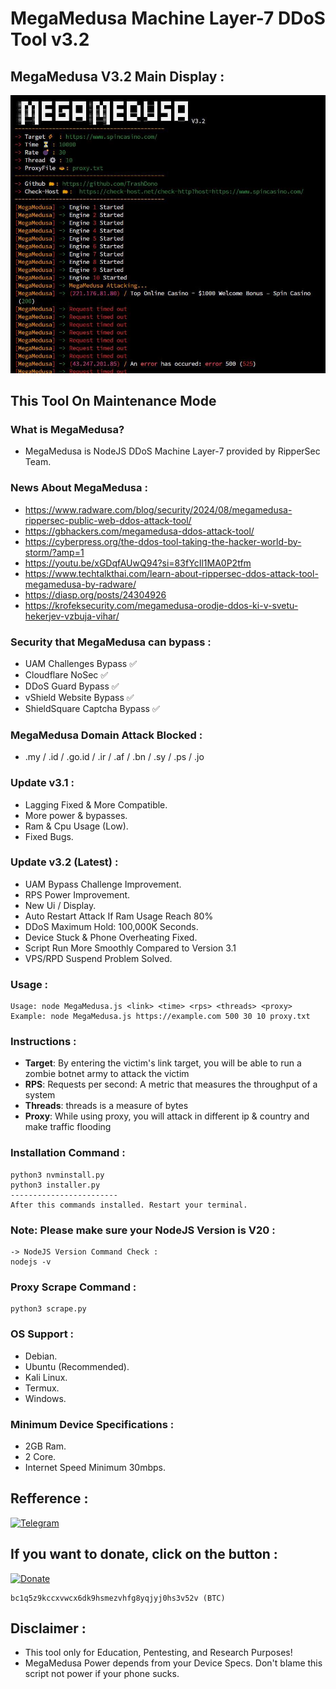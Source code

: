 # MegaMedusa Machine Layer-7 DDoS Tool v3.2

## MegaMedusa V3.2 Main Display :
 ![Main](maindisplay.jpg)

## This Tool On Maintenance Mode

### What is MegaMedusa?
- MegaMedusa is NodeJS DDoS Machine Layer-7 provided by RipperSec Team.

### News About MegaMedusa :
- https://www.radware.com/blog/security/2024/08/megamedusa-rippersec-public-web-ddos-attack-tool/
- https://gbhackers.com/megamedusa-ddos-attack-tool/
- https://cyberpress.org/the-ddos-tool-taking-the-hacker-world-by-storm/?amp=1
- https://youtu.be/xGDqfAUwQ94?si=83fYcIl1MA0P2tfm
- https://www.techtalkthai.com/learn-about-rippersec-ddos-attack-tool-megamedusa-by-radware/
- https://diasp.org/posts/24304926
- https://krofeksecurity.com/megamedusa-orodje-ddos-ki-v-svetu-hekerjev-vzbuja-vihar/
  
 ### Security that MegaMedusa can bypass :
- UAM Challenges Bypass ✅
- Cloudflare NoSec ✅
- DDoS Guard Bypass ✅
- vShield Website Bypass ✅
- ShieldSquare Captcha Bypass ✅

### MegaMedusa Domain Attack Blocked :
- .my / .id / .go.id / .ir / .af / .bn / .sy / .ps / .jo
  
 ### Update v3.1 :
- Lagging Fixed & More Compatible.
- More power & bypasses.
- Ram & Cpu Usage (Low).
- Fixed Bugs.

 ### Update v3.2 (Latest) :
- UAM Bypass Challenge Improvement.
- RPS Power Improvement.
- New Ui / Display.
- Auto Restart Attack If Ram Usage Reach 80%
- DDoS Maximum Hold: 100,000K Seconds.
- Device Stuck & Phone Overheating Fixed.
- Script Run More Smoothly Compared to Version 3.1
- VPS/RPD Suspend Problem Solved.

### Usage :
```
Usage: node MegaMedusa.js <link> <time> <rps> <threads> <proxy> 
Example: node MegaMedusa.js https://example.com 500 30 10 proxy.txt 
```

### Instructions :
- **Target**: By entering the victim's link target, you will be able to run a zombie botnet army to attack the victim
- **RPS**: Requests per second: A metric that measures the throughput of a system
- **Threads**: threads is a measure of bytes
- **Proxy**: While using proxy, you will attack in different ip & country and make traffic flooding

### Installation Command :
```
python3 nvminstall.py
python3 installer.py
------------------------
After this commands installed. Restart your terminal.
```
### Note: Please make sure your NodeJS Version is V20 :
```
-> NodeJS Version Command Check :
nodejs -v
```

### Proxy Scrape Command :
```
python3 scrape.py
```
### OS Support :
- Debian.
- Ubuntu (Recommended).
- Kali Linux.
- Termux.
- Windows.

### Minimum Device Specifications :
- 2GB Ram.
- 2 Core.
- Internet Speed Minimum 30mbps.

## Refference :
<a href="https://t.me/RipperSec"><img title="Telegram" src="https://img.shields.io/badge/RipperSec-blue?style=for-the-badge&logo=telegram"></a>

## If you want to donate, click on the button :
<a href="https://sociabuzz.com/kudagila/donate"><img title="Donate" src="https://img.shields.io/badge/Donate-KudaGila-yellow?style=for-the-badge&logo=github"></a>
```
bc1q5z9kccxvwcx6dk9hsmezvhfg8yqjyj0hs3v52v (BTC)
```

## Disclaimer :
- This tool only for Education, Pentesting, and Research Purposes!
- MegaMedusa Power depends from your Device Specs. Don't blame this script not power if your phone sucks.
